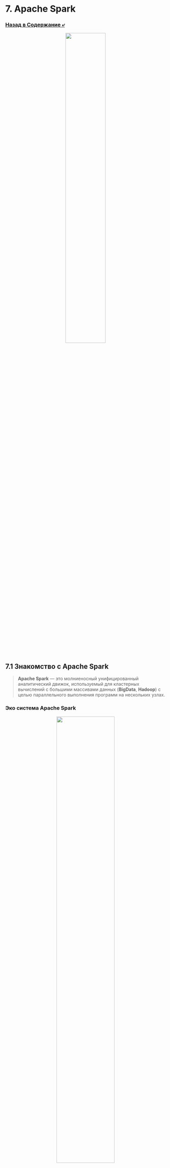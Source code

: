 # 7. Apache Spark

### [Назад в Содержание ⤶](/README.md)

<p align="center">
<img src="/data/Module7/img/spark_logo.png" width="50%">
</p>

## 7.1 Знакомство с Apache Spark
> **Apache Spark** — это молниеносный унифицированный аналитический движок, используемый для кластерных вычислений 
> с большими массивами данных (**BigData**, **Hadoop**) с целью параллельного выполнения программ на нескольких узлах.  

### Эко система Apache Spark

<p align="center">
<img src="/data/Module7/img/spark_system.png" width="60%">
</p>

**Spark** представляет собой комбинацию нескольких библиотек: **SQL**, **Dataframes**, **GraphX**, **MLlib** и 
**Spark Streaming**.  

> **Apache Spark** разработан на языке программирования **Scala** и работает на **JVM**.

## 7.2 Установка Apache Spark
[Руководство по установке и настройке Spark (локально)](data/spark_install.md)  

[Руководство по установке и настройке PySpark (в Docker)](data/spark_dc_install.md)

## 7.3 Режимы работы Apache Spark
**Apache Spark** работает в 4 различных режимах:
- **Автономный режим**: все процессы выполняются в рамках одного процесса **JVM**.  
- **Автономный кластерный режим**: используется встроенная в **Spark** система планирования заданий.  
- **Apache Mesos**: рабочие узлы работают на разных компьютерах, но драйвер работает только на главном узле.  
- **Hadoop YARN**: драйверы работают на главном узле приложения и управляются **YARN** в кластере.

## 7.4 Spark Session
**Spark Session** является высокоуровневым интерфейсом, который объединяет функциональность 
**[Spark Context](data/spark_context.md)**, **SQL Context** и **Hive Context** в одном объекте. Он предоставляет доступ 
к функциям **Spark Core**, **Spark SQL**, **Spark Streaming**, **MLlib** и **GraphX**.  

**Spark Session** позволяет разработчикам работать с различными типами данных, включая **RDD**, **DataFrames** 
и **Datasets**, а также выполнять запросы на языке **SQL**, манипулировать структурированными данными и выполнять 
аналитику в реальном времени.  

## 7.5 Драйвер и Исполнители (Driver & Executors)
Любое [Spark приложение](data/spark_worlflow.md) состоит из драйвера (**Driver**) и исполнителей (**Executors**). 
**Driver** – это и есть наша **Spark Session**. Именно в ней задается конфигурация запуска нашего приложения и многое 
другое.  

<p align="center">
<img src="/data/Module7/img/spark_driver.png" width="50%">
</p>

Экзекьюторы нужны для выполнения задач Spark. Одно приложение в Spark – это несколько задач (но может быть и одна). 
Именно в исполнителях (экзекьюторах) происходит обработка данных. Экзекьюторы работают параллельно и потом отдают 
результат драйверу.  

Есть **Worker Node**, которые задаются **Cluster Manager** динамически. Исходя из этих **Worker Node** и доступной памяти 
мы запускаем приложение Spark. На одной **Worker Node** может находиться несколько **Executors**, если будет хватать 
ресурсов. Также в **Executors** может находиться несколько задач.  

## 7.6 Структуры данных в Apache Spark
В Spark есть два основных типа структурированных данных:
- **[RDD](data/rdd.md)** (Resilient Distributed Dataset) — низкоуровневая, гибкая, но менее оптимизированная.  
- **[DataFrame](data/dataframe.md)** & **[Dataset](data/dataset.md)** — высокоуровневые, оптимизированные для 
производительности, основанные на концепции "Распределенная коллекция с именованными столбцами".  

> Современная разработка в основном ведется с использованием **DataFrame/Dataset API**.  

### Сравнение RDD, DataFrame и Dataset по схеме данных
#### RDD
- Схема данных неявно определяется структурой объектов.  
- Нет встроенной поддержки явного описания схемы.  
- Подходит для работы с неструктурированными или слабо структурированными данными.  

#### DataFrame
- Схема данных явная и включает имена столбцов и типы данных.  
- Поддерживает автоматическое определение схемы при чтении данных из различных источников.  
- Удобен для работы со структурированными данными и предоставляет мощный **API** для обработки данных на уровне **SQL**.   

#### Dataset (Scala/Java)
- Схема данных явная и определяется структурой типизированных объектов (классов).  
- Сочетает в себе преимущества **RDD** (типизированный **API**) и **DataFrame** (явная схема и оптимизация).  
- Подходит для работы с типизированными данными и обеспечивает статическую типизацию и оптимизацию через 
**Catalyst Optimizer**.  

## 7.7 Фундаментальные концепции в Apache Spark
В Apache Spark концепции [ленивых вычислений](data/spark_lazy.md) (lazy evaluation), 
[преобразований](data/spark_transformations.md) (transformations) и [действий](data/spark_actions.md) (actions) играют 
ключевую роль в оптимизации и выполнении распределенных вычислений, они составляют жизненный цикл Spark-программы.  

### Жизненный цикл Spark-программы
1. **Создание RDD/DataFrame**: Вы начинаете с исходных данных.
2. **Определение преобразований**: Вы строите цепочку вызовов **map**, **filter**, **join** и т.д. Spark в это время 
строит и оптимизирует внутренний DAG.  
3. **Вызов действия**: Когда вы вызываете **count()**, **collect()** или **save...()**, Spark "просыпается".  
4. **Планирование и выполнение**: Движок Spark:  
   - Делит DAG на этапы (**stages**) на основе широких преобразований.  
   - Создает задачи (**tasks**) для каждого этапа.  
   - Распределяет задачи по исполнителям (**executors**) на кластере.  
5. **Возврат результата**: Результат вычислений возвращается в драйвер-программу или записывается в хранилище.  

> Таким образом, ленивые вычисления — это "двигатель", преобразования — это "маршрут на карте", а действия — 
> это команда "поехали!", которая заставляет двигатель работать и проходить проложенный маршрут.  

## 7.8 Популярные форматы хранения данных
Spark поддерживает множество форматов:  
- [Apache Parquet](data/parquet.md)  
- [Apache ORC (Optimized Row Columnar)](data/orc.md)   
- [Avro](data/avro.md)  
- [Delta Lake](data/delta_lake.md)  
- [JSON/CSV](data/json_csv.md)  

> Выбор правильного формата критически важен для производительности, стоимости и удобства работы.  

### Сводная таблица

| Формат           | Тип                    | Лучше всего подходит для                | Ключевые особенности                                                |
|------------------|------------------------|-----------------------------------------|---------------------------------------------------------------------|
| ***Parquet***    | Колоночный             | Аналитические запросы, Data Warehousing | Высокая производительность, предикатный pushdown, стандарт де-факто |
| ***Delta Lake*** | Табличный (на Parquet) | Надежные ETL/ELT пайплайны, Lakehouse   | ACID-транзакции, Time Travel, Upserts/Deletes                       |
| ***ORC***        | Колоночный             | Аналитические запросы (часто в Hive)    | Аналог Parquet, хорошая производительность                          |
| ***Avro***       | Роу-ориентированный    | Стриминг, сериализация, сырой слой      | Компактность, быстрая сериализация, эволюция схемы                  |
| ***JSON/CSV***   | Текстовый              | Обмен данными, начальные этапы          | Человекочитаемость, простота                                        |

### Рекомендации
- Используйте **Parquet**. Это безопасный и эффективный выбор для 90% случаев.  
- Нужны транзакции, обновления и надежность, используйте **Delta Lake**. Это естественная эволюция от простого **Parquet**.  
- Для стриминга рассмотрите **Avro**.  
- Избегайте **JSON/CSV** для хранения больших данных, используйте их только как исходный формат для приема данных, который 
затем конвертируется в **Parquet/Delta**.  